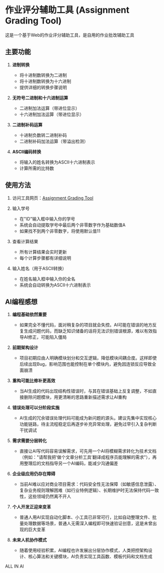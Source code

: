 # 作业评分辅助工具 (Assignment Grading Tool)

这是一个基于Web的作业评分辅助工具，是自用的作业批改辅助工具

## 主要功能

1. **进制转换**
   - 将十进制数转换为二进制
   - 将十进制数转换为十六进制
   - 提供详细的转换步骤说明

2. **无符号二进制和十六进制运算**
   - 二进制加法运算（带进位显示）
   - 十六进制加法运算（带进位显示）

3. **二进制补码运算**
   - 十进制负数转二进制补码
   - 二进制补码加法运算（带溢出检测）

4. **ASCII编码转换**
   - 将输入的姓名转换为ASCII十六进制表示
   - 计算所需的比特数

## 使用方法

1. 访问工具网页：[Assignment Grading Tool](https://waynez.online/)

2. 输入学号
   - 在"ID"输入框中输入你的学号
   - 系统会自动提取学号中最后两个非零数字作为基础数值A
   - 如果找不到两个非零数字，将使用默认值11

3. 查看计算结果
   - 所有计算结果会实时更新
   - 每个计算步骤都有详细说明

4. 输入姓名（用于ASCII转换）
   - 在姓名输入框中输入你的全名
   - 系统会自动转换为ASCII十六进制表示

## AI编程感想

1. **编程基础依然重要**
   - 如果完全不懂代码，面对稍复杂的项目就会失控。AI可能在错误的地方反复生成问题代码，而缺乏知识储备的话将无法识别错误根源，难以有效指导AI修正，可能陷入僵局

2. **前期架构设计**
   - 项目初期应由人明确模块划分和交互逻辑，降低模块间耦合度。这样即使后续出现Bug，影响范围也能控制在单个模块内，避免因连锁反应导致全面崩溃

3. **重构可能比修补更高效**
   - 当AI生成的代码出现结构性错误时，与其在错误基础上反复调整，不如直接删除问题模块，用更清晰的思路重新描述需求让AI重构

4. **错误处理可以分阶段实施**
   - AI生成的冗余错误处理代码可能成为新问题的源头。建议先集中实现核心功能链路，待主流程稳定后再逐步补充异常处理，避免过早引入复杂判断干扰调试

5. **需求需要分层转化**
   - 直接让AI写代码容易误解需求，可先用一个AI将模糊需求转化为技术文档（例如："请帮我把‘做个文章分析工具’翻译成程序员能理解的需求"），再用整理后的文档指导另一个AI编码，能减少沟通偏差

6. **企业级应用仍存在障碍**
   - 当前AI难以应对商业项目需求：代码安全性无法保障（如敏感信息泄露）、复杂业务规则理解困难（如行业特例逻辑）、长期维护时无法保持代码一致性，这些领域仍然离不开人

7. **个人开发正迎来变革**
   - 普通人用AI实现自动化脚本、小工具已非常可行，比如自动整理文件、批量处理数据等场景，普通人无需深入编程即可快速验证创意，这是未曾出现的巨大变革

8. **未来人机协作模式**
   - 随着使用经验积累，AI编程也许发展出分层协作模式，人类把控架构设计、核心算法和关键模块，AI负责实现工具函数、模板代码和文档生成

ALL IN AI
